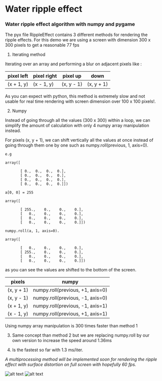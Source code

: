 # Water ripple effect

### Water ripple effect algorithm with numpy and pygame

The pyx file RippleEffect contains 3 different methods for rendering the ripple effects.
For this demo we are using a screen with dimension 300 x 300 pixels to get a reasonable 77 fps 

1. Iterating method

Iterating over an array and performing a blur on adjacent pixels like :

 pixel left | pixel right | pixel up   | down | 
------------|-------------|------------|------|
(x + 1, y)  | (x - 1, y)  | (x, y - 1) | (x, y + 1)

As you can expect with python, this method is extremely slow and not usable for real time rendering with screen 
dimension over 100 x 100 pixels!.

2. Numpy 

Instead of going through all the values (300 x 300) within a loop, we can simplify the amount of calculation with only
4 numpy array manipulation instead.

For pixels (x, y + 1), we can shift vertically all the values at once instead of going through them one by one such as  numpy.roll(previous, 1, axis=0).

```
e.g

array([
       
       [ 0.,  0.,  0.,  0.],      
       [ 0.,  0.,  0.,  0.],     
       [ 0.,  0.,  0.,  0.],     
       [ 0.,  0.,  0.,  0.]])

a[0, 0] = 255

array([

       [ 255.,    0.,    0.,    0.],
       [   0.,    0.,    0.,    0.],
       [   0.,    0.,    0.,    0.],
       [   0.,    0.,    0.,    0.]])
       
numpy.roll(a, 1, axis=0).

array([

       [   0.,    0.,    0.,    0.],
       [ 255.,    0.,    0.,    0.],
       [   0.,    0.,    0.,    0.],
       [   0.,    0.,    0.,    0.]])
```
       
as you can see the values are shifted to the bottom of the screen. 


pixels             | numpy 
-------------------|-----------------------------------
(x, y + 1)         | numpy.roll(previous, +1, axis=0)
(x, y - 1)         | numpy.roll(previous, -1, axis=0)
(x + 1, y)         | numpy.roll(previous, -1, axis=1)
(x - 1, y)         | numpy.roll(previous, +1, axis=1)

Using numpy array manipulation is 300 times faster than method 1

3. Same concept than method 2 but we are replacing numpy.roll by our own version to increase the speed around 1.36ms

4. Is the fastest so far with 1.3 ms/iter.

_A multiprocessing method will be implemented soon for rendering the ripple effect with surface distortion on 
full screen with hopefully 60 fps._ 

![alt text](https://github.com/yoyoberenguer/WaterRippleEffect/blob/master/RippleEffect.gif)
![alt text](https://github.com/yoyoberenguer/WaterRippleEffect/blob/master/RippleEffect1.gif)

